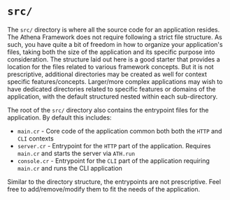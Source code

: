 # `src/`

The `src/` directory is where all the source code for an application resides. The Athena Framework does not require following a strict file structure. As such, you have quite a bit of freedom in how to organize your application's files, taking both the size of the application and its specific purpose into consideration. The structure laid out here is a good starter that provides a location for the files related to various framework concepts. But it is not prescriptive, additional directories may be created as well for context specific features/concepts. Larger/more complex applications may wish to have dedicated directories related to specific features or domains of the application, with the default structured nested within each sub-directory.

The root of the `src/` directory also contains the entrypoint files for the application. By default this includes:

* `main.cr` - Core code of the application common both both the `HTTP` and `CLI` contexts
* `server.cr` - Entrypoint for the `HTTP` part of the application. Requires `main.cr` and starts the server via `ATH.run` 
* `console.cr` -  Entrypoint for the `CLI` part of the application requiring `main.cr` and runs the CLI application

Similar to the directory structure, the entrypoints are not prescriptive. Feel free to add/remove/modify them to fit the needs of the application.
